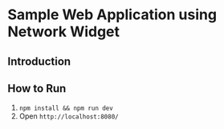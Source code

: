 # Sample Web Application using Network Widget

## Introduction

## How to Run 

1. ``` npm install && npm run dev ```
1. Open ```http://localhost:8080/```

